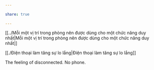---  
share: true  
---  
[[../Mỗi một vị trí trong phòng nên được dùng cho một chức năng duy nhất|Mỗi một vị trí trong phòng nên được dùng cho một chức năng duy nhất]]   
[[./Điện thoại làm tăng sự lo lắng|Điện thoại làm tăng sự lo lắng]]  
The feeling of disconnected. No phone.  

